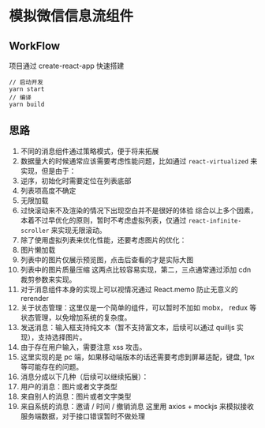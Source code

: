 # 模拟微信信息流组件

## WorkFlow
项目通过 create-react-app 快速搭建
```
// 启动开发
yarn start
// 编译
yarn build
```

## 思路

1. 不同的消息组件通过策略模式，便于将来拓展
2. 数据量大的时候通常应该需要考虑性能问题，比如通过 `react-virtualized` 来实现，但是由于：
  1. 逆序，初始化时需要定位在列表底部
  2. 列表项高度不确定
  3. 无限加载
  4. 过快滚动来不及渲染的情况下出现空白并不是很好的体验
  综合以上多个因素，本着不过早优化的原则，暂时不考虑虚拟列表，仅通过 `react-infinite-scroller` 来实现无限滚动。
3. 除了使用虚拟列表来优化性能，还要考虑图片的优化：
  1. 图片懒加载
  2. 列表中的图片仅展示预览图，点击后查看的才是实际大图
  3. 列表中的图片质量压缩
  这两点比较容易实现，第二，三点通常通过添加 cdn 裁剪参数来实现。
4. 对于消息组件本身的实现上可以视情况通过 React.memo 防止无意义的 rerender
5. 关于状态管理：这里仅是一个简单的组件，可以暂时不加如 mobx， redux 等状态管理，以免增加系统的复杂度。
6. 发送消息：输入框支持纯文本（暂不支持富文本，后续可以通过 quilljs 实现），支持选择图片。
7. 由于存在用户输入，需要注意 xss 攻击。
8. 这里实现的是 pc 端，如果移动端版本的话还需要考虑到屏幕适配，键盘, 1px等可能存在的问题。
9. 消息分成以下几种（后续可以继续拓展）：
  1. 用户的消息：图片或者文字类型
  2. 来自别人的消息：图片或者文字类型
  3. 来自系统的消息：邀请 / 时间 / 撤销消息
  这里用 axios + mockjs 来模拟接收服务端数据，对于接口错误暂时不做处理
